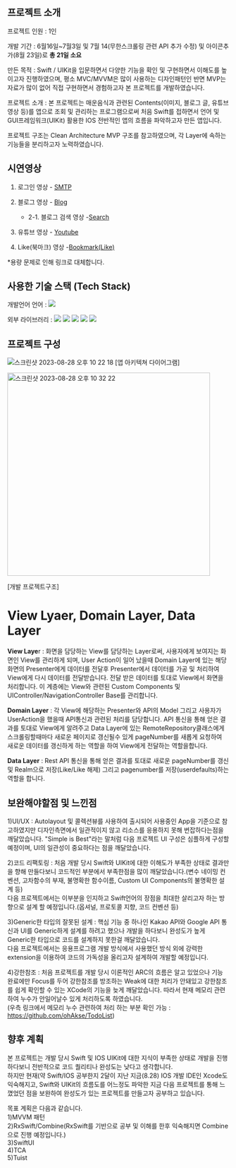 ## 프로젝트 소개
프로젝트 인원 : 1인  

개발 기간 : 6월16일~7월3일 및 7월 14(무한스크롤링 관련 API 추가 수정) 및 아이콘추가(8월 23일)로 **총 21일 소요**  

만든 목적 : Swift / UIKit을 입문하면서 다양한 기능을 확인 및 구현하면서 이해도를 높이고자 진행하였으며, 평소 MVC/MVVM은 많이 사용하는 디자인패턴인 반면 MVP는 자료가 많이 없어 직접 구현하면서 경험하고자 본 프로젝트를 개발하였습니다.  

프로젝트 소개 : 본 프로젝트는 매운음식과 관련된 Contents(이미지, 블로그 글, 유튜브 영상 등)를 앱으로 조회 및 관리하는 프로그램으로써 처음 Swift를 접하면서 언어 및 GUI프레임워크(UIKit) 활용한 IOS 전반적인 앱의 흐름을 파악하고자 만든 앱입니다.  

프로젝트 구조는 Clean Architecture MVP 구조를 참고하였으며, 각 Layer에 속하는 기능들을 분리하고자 노력하였습니다.  


## 시연영상
1. 로그인 영상 - [SMTP](https://drive.google.com/file/d/1uUWimWbzT2hAxA-EKrmXWcTHci48VSnM/view?usp=drive_link)

2. 블로그 영상 - [Blog](https://drive.google.com/file/d/1ZDZatRelbRNYwKvnjk4q8bazHhoMFoE3/view?usp=drive_link)
   - 2-1. 블로그 검색 영상 -[Search](https://drive.google.com/file/d/1QWtG92Ti8MXP4JfMw5jNZmIGqRzbRFCa/view?usp=drive_link)

3. 유튜브 영상 - [Youtube](https://drive.google.com/file/d/1DLKz8rfS4Kpu3IqNwuqnHb9jWTdNoxaI/view?usp=drive_link)

4. Like(북마크) 영상 -[Bookmark(Like)](https://drive.google.com/file/d/1cx4hz9qbRO8vEFsm2-NkzCQL9piVK2EL/view?usp=drive_link)


*용량 문제로 인해 링크로 대체합니다.

## 사용한 기술 스택 (Tech Stack)
개발언어 언어 : <img src="https://img.shields.io/badge/Swift-F26B00?style=for-the-badge&logo=Swift&logoColor=white">  

외부 라이브러리 : <img src="https://img.shields.io/badge/YoutubeiOSPlayerHelper-D6001C?style=for-the-badge&logo=Youtube&logoColor=white">
<img src="https://img.shields.io/badge/RealmSwift-F26B00?style=for-the-badge&logo=Realm&logoColor=white">
<img src="https://img.shields.io/badge/Alamofire-FF6C37?style=for-the-badge&logo=Framework7&logoColor=white">
<img src="https://img.shields.io/badge/SwiftSMTP-68B604?style=for-the-badge&logo=Swiggy&logoColor=white">
<img src="https://img.shields.io/badge/Tabman-3776AB?style=for-the-badge&logo=Swiper&logoColor=white">


## 프로젝트 구성  
![스크린샷 2023-08-28 오후 10 22 18](https://github.com/ohAkse/Mepvengers/assets/49290883/e2836bf5-60c5-4d28-852f-61f798a1e1af)
[앱 아키텍쳐 다이어그램]    
   

<img width="460" alt="스크린샷 2023-08-28 오후 10 32 22" src="https://github.com/ohAkse/Mepvengers/assets/49290883/3efc0e8a-7d92-42be-b8e6-22e5d256c4bd">

[개발 프로젝트구조]  
# View Lyaer, Domain Layer, Data Layer

**View Laye**r : 화면을 담당하는 View를 담당하는 Layer로써, 사용자에게 보여지는 화면인 View를 관리하게 되며, User Action이 일어 났을때 Domain Layer에 있는 해당 화면의 Presenter에게 데이터를 전달후 Presenter에서 데이터를 가공 및 처리하여 View에게 다시 데이터를 전달받습니다. 전달 받은 데이터를 토대로  View에서 화면을 처리합니다. 이 계층에는 View와 관련된 Custom Components 및 UIController/NavigationController Base를 관리합니다.

**Domain Layer** : 각 View에 해당하는 Presenter와 API의 Model 그리고 사용자가 UserAction을 했을때 API통신과 관련된 처리를 담당합니다. API 통신을 통해 얻은 결과를 토대로 View에게 알려주고 Data Layer에 있는 RemoteRepository클래스에게 스크롤링할때마다 새로운 페이지로 갱신될수 있게 pageNumber를 새롭게 요청하여 새로운 데이터를 갱신하게 하는 역할을 하여 View에게 전달하는 역할을합니다.

**Data Layer** : Rest API 통신을 통해 얻은 결과를 토대로 새로운 pageNumber를 갱신 및 Realm으로 저장(Like/Like 해제) 그리고 pagenumber를 저장(userdefaults)하는 역할을 합니다.


## 보완해야할점 및 느낀점

1)UI/UX : Autolayout 및 콜렉션뷰를 사용하여 출시되어 사용중인 App을 기준으로 참고하였지만 디자인측면에서 일관적이지 않고 리소스를 응용하지 못해 번잡하다는점을 깨달았습니다. "Simple is Best"라는 말처럼 다음 프로젝트 UI 구성은 심플하게 구성할 예정이며, UI의 일관성이 중요하다는 점을 깨달았습니다.

2)코드 리팩토링 : 처음 개발 당시 Swift와 UIKit에 대한 이해도가 부족한 상태로 결과만을 향해 만들다보니 코드적인 부분에서 부족한점을 많이 깨달았습니다.(변수 네이밍 컨벤션, 고차함수의 부재, 불명확한 함수이름, Custom UI Components의 불명확한 설계 등)  
다음 프로젝트에서는 이부분을 인지하고 Swift언어의 장점을 최대한 살리고자 하는 방향으로 설계 할 예정입니다.(옵셔널, 프로토콜 지향, 코드 컨벤션 등)

3)Generic한 타입의 잘못된 설계 : 핵심 기능 중 하나인 Kakao API와 Google API 통신과 UI를 Generic하게 설계를 하려고 했으나 개발을 하다보니 완성도가 높게 Generic한 타입으로 코드를 설계하지 못한걸 깨달았습니다.  
다음 프로젝트에서는 응용프로그램 개발 방식에서 사용했던 방식 외에 강력한 extension을 이용하여 코드의 가독성을 올리고자 설계하여 개발할 예정입니다.

4)강한참조 : 처음 프로젝트를 개발 당시 이론적인 ARC의 흐름은 알고 있었으나 기능 완료에만 Focus를 두어 강한참조를 방조하는 Weak에 대한 처리가 안돼있고 강한참조를 쉽게 확인할 수 있는 XCode의 기능을 늦게 깨달았습니다. 따라서 현재 메모리 관련하여 누수가 안일어날수 있게 처리하도록 하였습니다.  
(우측 링크에서 메모리 누수 관련하여 처리 하는 부분 확인 가능 : https://github.com/ohAkse/TodoList) 


## 향후 계획
본 프로젝트는 개발 당시 Swift 및 IOS UIKit에 대한 지식이 부족한 상태로 개발을 진행하다보니 전반적으로 코드 퀄리티나 완성도는 낮다고 생각합니다.  
하지만 현재(약 Swift/IOS 공부한지 2달이 지난 지금(8.28) IOS 개발 IDE인 Xcode도 익숙해지고, Swift와 UIKit의 흐름도를 어느정도 파악한 지금 
다음 프로젝트를 통해 느꼈었던 점을 보완하여 완성도가 있는 프로젝트를 만들고자 공부하고 있습니다.

목표 계획은 다음과 같습니다.  
1)MVVM 패턴  
2)RxSwift/Combine(RxSwift를 기반으로 공부 및 이해를 한후 익숙해지면 Combine으로 진행 예정입니다.)  
3)SwiftUI  
4)TCA  
5)Tuist  

